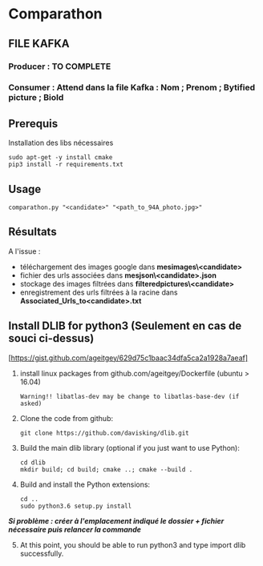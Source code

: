 # Comparathon

## FILE KAFKA
### Producer : TO COMPLETE
### Consumer : Attend dans la file Kafka : Nom ; Prenom ; Bytified picture ; BioId

## Prerequis
Installation des libs nécessaires

    sudo apt-get -y install cmake
    pip3 install -r requirements.txt
    
## Usage

    comparathon.py "<candidate>" "<path_to_94A_photo.jpg>"

## Résultats

A l'issue : 
- téléchargement des images google dans **mesimages\\\<candidate>**
- fichier des urls associées dans **mesjson\\\<candidate>.json**
- stockage des images filtrées dans **filteredpictures\\\<candidate>**
- enregistrement des urls filtrées à la racine dans **Associated_Urls_to\<candidate\>.txt**


## Install DLIB for python3 (Seulement en cas de souci ci-dessus)

[https://gist.github.com/ageitgey/629d75c1baac34dfa5ca2a1928a7aeaf]

1. install linux packages from github.com/ageitgey/Dockerfile (ubuntu > 16.04)

       Warning!! libatlas-dev may be change to libatlas-base-dev (if asked)

2. Clone the code from github:

       git clone https://github.com/davisking/dlib.git
       
3. Build the main dlib library (optional if you just want to use Python):

       cd dlib
       mkdir build; cd build; cmake ..; cmake --build .
       
4. Build and install the Python extensions:

       cd ..
       sudo python3.6 setup.py install
       
***Si problème : créer à l'emplacement indiqué le dossier + fichier nécessaire 
puis relancer la commande***
       
5. At this point, you should be able to run python3 and type import dlib successfully.